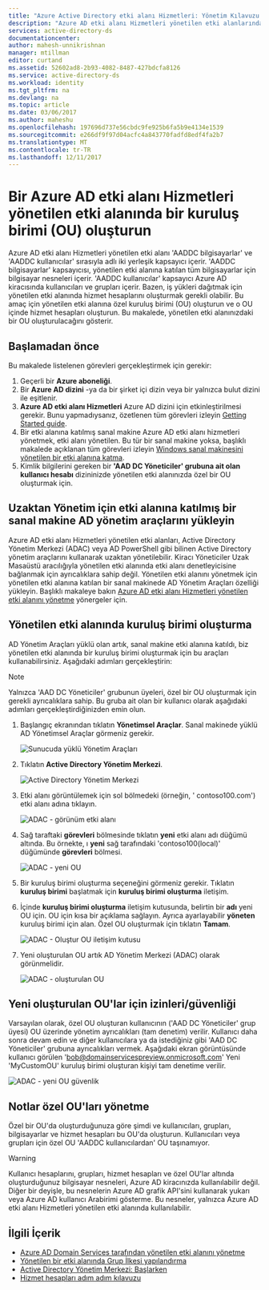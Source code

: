 ```yaml
---
title: "Azure Active Directory etki alanı Hizmetleri: Yönetim Kılavuzu | Microsoft Docs"
description: "Azure AD etki alanı Hizmetleri yönetilen etki alanlarında bir kuruluş birimi (OU) oluşturun"
services: active-directory-ds
documentationcenter: 
author: mahesh-unnikrishnan
manager: mtillman
editor: curtand
ms.assetid: 52602ad8-2b93-4082-8487-427bdcfa8126
ms.service: active-directory-ds
ms.workload: identity
ms.tgt_pltfrm: na
ms.devlang: na
ms.topic: article
ms.date: 03/06/2017
ms.author: maheshu
ms.openlocfilehash: 197696d737e56cbdc9fe925b6fa5b9e4134e1539
ms.sourcegitcommit: e266df9f97d04acfc4a843770fadfd8edf4fa2b7
ms.translationtype: MT
ms.contentlocale: tr-TR
ms.lasthandoff: 12/11/2017
---
```

# <a name="create-an-organizational-unit-ou-on-an-azure-ad-domain-services-managed-domain"></a>Bir Azure AD etki alanı Hizmetleri yönetilen etki alanında bir kuruluş birimi (OU) oluşturun
Azure AD etki alanı Hizmetleri yönetilen etki alanı 'AADDC bilgisayarlar' ve 'AADDC kullanıcılar' sırasıyla adlı iki yerleşik kapsayıcı içerir. 'AADDC bilgisayarlar' kapsayıcısı, yönetilen etki alanına katılan tüm bilgisayarlar için bilgisayar nesneleri içerir. 'AADDC kullanıcılar' kapsayıcı Azure AD kiracısında kullanıcıları ve grupları içerir. Bazen, iş yükleri dağıtmak için yönetilen etki alanında hizmet hesaplarını oluşturmak gerekli olabilir. Bu amaç için yönetilen etki alanına özel kuruluş birimi (OU) oluşturun ve o OU içinde hizmet hesapları oluşturun. Bu makalede, yönetilen etki alanınızdaki bir OU oluşturulacağını gösterir.

## <a name="before-you-begin"></a>Başlamadan önce
Bu makalede listelenen görevleri gerçekleştirmek için gerekir:

1. Geçerli bir **Azure aboneliği**.
2. Bir **Azure AD dizini** -ya da bir şirket içi dizin veya bir yalnızca bulut dizini ile eşitlenir.
3. **Azure AD etki alanı Hizmetleri** Azure AD dizini için etkinleştirilmesi gerekir. Bunu yapmadıysanız, özetlenen tüm görevleri izleyin [Getting Started guide](active-directory-ds-getting-started.md).
4. Bir etki alanına katılmış sanal makine Azure AD etki alanı hizmetleri yönetmek, etki alanı yönetilen. Bu tür bir sanal makine yoksa, başlıklı makalede açıklanan tüm görevleri izleyin [Windows sanal makinesini yönetilen bir etki alanına katma](active-directory-ds-admin-guide-join-windows-vm.md).
5. Kimlik bilgilerini gereken bir **'AAD DC Yöneticiler' grubuna ait olan kullanıcı hesabı** dizininizde yönetilen etki alanınızda özel bir OU oluşturmak için.

## <a name="install-ad-administration-tools-on-a-domain-joined-virtual-machine-for-remote-administration"></a>Uzaktan Yönetim için etki alanına katılmış bir sanal makine AD yönetim araçlarını yükleyin
Azure AD etki alanı Hizmetleri yönetilen etki alanları, Active Directory Yönetim Merkezi (ADAC) veya AD PowerShell gibi bilinen Active Directory yönetim araçlarını kullanarak uzaktan yönetilebilir. Kiracı Yöneticiler Uzak Masaüstü aracılığıyla yönetilen etki alanında etki alanı denetleyicisine bağlanmak için ayrıcalıklara sahip değil. Yönetilen etki alanını yönetmek için yönetilen etki alanına katılan bir sanal makinede AD Yönetim Araçları özelliği yükleyin. Başlıklı makaleye bakın [Azure AD etki alanı Hizmetleri yönetilen etki alanını yönetme](active-directory-ds-admin-guide-administer-domain.md) yönergeler için.

## <a name="create-an-organizational-unit-on-the-managed-domain"></a>Yönetilen etki alanında kuruluş birimi oluşturma
AD Yönetim Araçları yüklü olan artık, sanal makine etki alanına katıldı, biz yönetilen etki alanında bir kuruluş birimi oluşturmak için bu araçları kullanabilirsiniz. Aşağıdaki adımları gerçekleştirin:

> [!NOTE]
> Yalnızca 'AAD DC Yöneticiler' grubunun üyeleri, özel bir OU oluşturmak için gerekli ayrıcalıklara sahip. Bu gruba ait olan bir kullanıcı olarak aşağıdaki adımları gerçekleştirdiğinizden emin olun.
>
>

1. Başlangıç ekranından tıklatın **Yönetimsel Araçlar**. Sanal makinede yüklü AD Yönetimsel Araçlar görmeniz gerekir.

    ![Sunucuda yüklü Yönetim Araçları](./media/active-directory-domain-services-admin-guide/install-rsat-admin-tools-installed.png)
2. Tıklatın **Active Directory Yönetim Merkezi**.

    ![Active Directory Yönetim Merkezi](./media/active-directory-domain-services-admin-guide/adac-overview.png)
3. Etki alanı görüntülemek için sol bölmedeki (örneğin, ' contoso100.com') etki alanı adına tıklayın.

    ![ADAC - görünüm etki alanı](./media/active-directory-domain-services-admin-guide/create-ou-adac-overview.png)
4. Sağ taraftaki **görevleri** bölmesinde tıklatın **yeni** etki alanı adı düğümü altında. Bu örnekte, ı **yeni** sağ tarafındaki 'contoso100(local)' düğümünde **görevleri** bölmesi.

    ![ADAC - yeni OU](./media/active-directory-domain-services-admin-guide/create-ou-adac-new-ou.png)
5. Bir kuruluş birimi oluşturma seçeneğini görmeniz gerekir. Tıklatın **kuruluş birimi** başlatmak için **kuruluş birimi oluşturma** iletişim.
6. İçinde **kuruluş birimi oluşturma** iletişim kutusunda, belirtin bir **adı** yeni OU için. OU için kısa bir açıklama sağlayın. Ayrıca ayarlayabilir **yöneten** kuruluş birimi için alan. Özel OU oluşturmak için tıklatın **Tamam**.

    ![ADAC - Oluştur OU iletişim kutusu](./media/active-directory-domain-services-admin-guide/create-ou-dialog.png)
7. Yeni oluşturulan OU artık AD Yönetim Merkezi (ADAC) olarak görünmelidir.

    ![ADAC - oluşturulan OU](./media/active-directory-domain-services-admin-guide/create-ou-done.png)

## <a name="permissionssecurity-for-newly-created-ous"></a>Yeni oluşturulan OU'lar için izinleri/güvenliği
Varsayılan olarak, özel OU oluşturan kullanıcının ('AAD DC Yöneticiler' grup üyesi) OU üzerinde yönetim ayrıcalıkları (tam denetim) verilir. Kullanıcı daha sonra devam edin ve diğer kullanıcılara ya da istediğiniz gibi 'AAD DC Yöneticiler' grubuna ayrıcalıkları vermek. Aşağıdaki ekran görüntüsünde kullanıcı görülen 'bob@domainservicespreview.onmicrosoft.com' Yeni 'MyCustomOU' kuruluş birimi oluşturan kişiyi tam denetime verilir.

 ![ADAC - yeni OU güvenlik](./media/active-directory-domain-services-admin-guide/create-ou-permissions.png)

## <a name="notes-on-administering-custom-ous"></a>Notlar özel OU'ları yönetme
Özel bir OU'da oluşturduğunuza göre şimdi ve kullanıcıları, grupları, bilgisayarlar ve hizmet hesapları bu OU'da oluşturun. Kullanıcıları veya grupları için özel OU 'AADDC kullanıcılardan' OU taşınamıyor.

> [!WARNING]
> Kullanıcı hesaplarını, grupları, hizmet hesapları ve özel OU'lar altında oluşturduğunuz bilgisayar nesneleri, Azure AD kiracınızda kullanılabilir değil. Diğer bir deyişle, bu nesnelerin Azure AD grafik API'sini kullanarak yukarı veya Azure AD kullanıcı Arabirimi gösterme. Bu nesneler, yalnızca Azure AD etki alanı Hizmetleri yönetilen etki alanında kullanılabilir.
>
>

## <a name="related-content"></a>İlgili İçerik
* [Azure AD Domain Services tarafından yönetilen etki alanını yönetme](active-directory-ds-admin-guide-administer-domain.md)
* [Yönetilen bir etki alanında Grup İlkesi yapılandırma](active-directory-ds-admin-guide-administer-group-policy.md)
* [Active Directory Yönetim Merkezi: Başlarken](https://technet.microsoft.com/library/dd560651.aspx)
* [Hizmet hesapları adım adım kılavuzu](https://technet.microsoft.com/library/dd548356.aspx)
